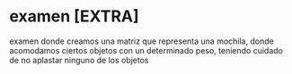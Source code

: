 # examen [EXTRA]
examen donde creamos una matriz que representa una mochila, donde acomodamos ciertos objetos con un determinado peso, teniendo cuidado de no aplastar ninguno de los objetos
